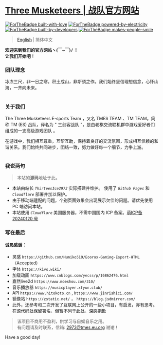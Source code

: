 # [ Three Musketeers | 战队官方网站 ](https://tmes.eu.org/)
[![ForTheBadge built-with-love](http://ForTheBadge.com/images/badges/built-with-love.svg)](https://GitHub.com/Naereen/)
[![ForTheBadge powered-by-electricity](http://ForTheBadge.com/images/badges/powered-by-electricity.svg)](http://ForTheBadge.com)
[![ForTheBadge built-by-developers](http://ForTheBadge.com/images/badges/built-by-developers.svg)](https://GitHub.com/Naereen/)
[![ForTheBadge makes-people-smile](http://ForTheBadge.com/images/badges/makes-people-smile.svg)](http://ForTheBadge.com)

> [English](README.md) | 简体中文 <br>

<b>欢迎来到我们的官方网站ヽ(￣⌣￣)ﾉ ！
<br>让我们开始吧！<br></b>

### 团队理念
冰冻三尺，非一日之寒。积土成山，非斯须之作。我们始终坚信理想信念，心怀山海，一齐向未来。<br><br>


### 关于我们
The Three Musketeers E-sports Team ，又名 TMES TEAM 、TM TEAM，简称 TM (ES) 战队，译名为 " 三剑客战队 "，是由老棋交流联机群中游戏爱好者们组成的一支高级游戏团队 。

在游戏中，我们相互尊重，互帮互助，保持着良好的交流氛围，形成相互信赖的和谐关系。我们始终共同进步，团结一致，努力做好每一个细节，力争上游。<br><br>


### 我说两句
> 本站的<b>源码</b>地址于此。
- 本站由站长  <i>`ThirteenIce2973`</i>  实际搭建并维护。 使用了 <i>`Github Pages`</i> 和 <i>`Cloudflare`</i> 部署并加以保护。
- 由于移动端适配的问题，个别页面效果会出现展示欠佳的问题。请优先使用 PC 端访问本站。
- 本站使用 <i>`Cloudflare`</i> 美国服务器，不需中国国内 ICP 备案。[萌ICP备 20240120 号](https://icp.gov.moe/?keyword=20240120)


### 写在最后
#### 诚恳感谢：
- 灵感 `https://github.com/Huniko519/Eoorox-Gaming-Esport-HTML` （Accepted）
- 字体 `https://kivo.wiki/`
- 加载动画 `https://www.cnblogs.com/yecss/p/16862476.html`
- 嘉然live2d `https://www.moeshou.com/310/`
- 音乐播放器 `https://musicplayer.xfyun.club/`
- API `https://www.hitokoto.cn` , `https://www.jinrishici.com/`
- 镜像站 `https://zstatic.net/` ， `https://blog.jsdmirror.com/`
- 此外，还参考和二次开发了互联网上公开的一些小项目，有启发，亦有思考。在源代码处保留署名，但暂不列于此处，深感抱歉

> 该项目不商用不盈利，供学习与自娱自乐之用。<br>有问题请及时联系，信箱: 2973@tmes.eu.org   谢谢！

Have a good day!
